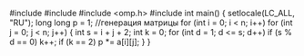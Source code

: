 #include <iostream>
#include <ctime>
#include <omp.h>
#include <vector>
int main()
{
	setlocale(LC_ALL, "RU");
	long long p = 1;
	//генерация матрицы
	for (int i = 0; i < n; i++)
		for (int j = 0; j < n; j++)
		{
			int s = i + j + 2;
			int k = 0;
			for (int d = 1; d <= s; d++)
				if (s % d == 0)
					k++;
			if (k == 2)
				p *= a[i][j];
		}
}
